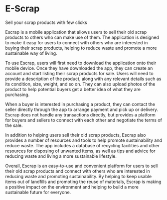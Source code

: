 # E-Scrap
Sell your scrap products with few clicks

Escrap is a mobile application that allows users to sell their old scrap products to others who can make use of them. The application is designed to make it easy for users to connect with others who are interested in buying their scrap products, helping to reduce waste and promote a more sustainable way of living.

To use Escrap, users will first need to download the application onto their mobile device. Once they have downloaded the app, they can create an account and start listing their scrap products for sale. Users will need to provide a description of the product, along with any relevant details such as its condition, size, weight, and so on. They can also upload photos of the product to help potential buyers get a better idea of what they are purchasing.

When a buyer is interested in purchasing a product, they can contact the seller directly through the app to arrange payment and pick up or delivery. Escrap does not handle any transactions directly, but provides a platform for buyers and sellers to connect with each other and negotiate the terms of the sale.

In addition to helping users sell their old scrap products, Escrap also provides a number of resources and tools to help promote sustainability and reduce waste. The app includes a database of recycling facilities and other resources for disposing of unwanted items, as well as tips and advice for reducing waste and living a more sustainable lifestyle.

Overall, Escrap is an easy-to-use and convenient platform for users to sell their old scrap products and connect with others who are interested in reducing waste and promoting sustainability. By helping to keep usable items out of landfills and promoting the reuse of materials, Escrap is making a positive impact on the environment and helping to build a more sustainable future for everyone.